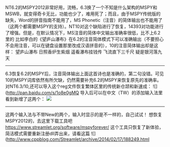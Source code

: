 NT6.2的MSPY2012非常好用，流畅，6.3换了一个不知是什么架构的MSPY和MSWB，就变得奇卡无比，功能也少了，难用死了；而且，由于MSPY传统版的缺失，Word的拼音指南不能用了，MS Phonetic（注音）的简体输出也不能用了（这两个都需要MSPY的支持）。NT10对这个缺陷进行了恢复，14393对功能进行了增强。但是，在默认情况下，MS注音的简体中文输出准确率很低，比不上6.2里的
比如李白的《望庐山瀑布》在6.2的注音简体模式下可以准确输出（不要担心不会用注音，可以在键盘设置那里改成汉语拼音的），10的注音简体输出却是这样：
望庐山瀑布
日照香炉生紫烟
遥看瀑布挂钱传
飞流直下三千尺
疑是银河落九天
***
6.3恢复6.2的MSPY后，注音简体输出上面这首诗也是准确的，第二句没错。可见10的MSPY词库依然有所欠缺，仍然需要补充6.2的MSPY来恢复原先的准确率。
对NT6.3/10,还可以导入这个reg文件恢复繁体区里的传统新仓颉和新速成：
![](http://pan.baidu.com/s/1o8e0gMQ
导入后可以在中文（TW）的添加输入法里看到新增了这两个：
![](https://wvbarchive.s3-ap-northeast-1.amazonaws.com/4895901482/3379ce763912b31b3d69352d8f18367adbb4e1a7.jpg)
***
这两个输入法与不带New的两个，输入时显示的是不一样的，自己试试！
想恢复MSPY2012的，去这里下载工具吧
https://www.streamlet.org/software/mspyforever/
这个工具只恢复了新体验，简洁模式需要重新注册dll弄出来，请看这篇
![](http://www.cppblog.com/Streamlet/archive/2014/02/17/188249.html
